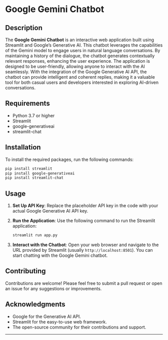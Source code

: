 # Google Gemini Chatbot

## Description

The **Google Gemini Chatbot** is an interactive web application built using Streamlit and Google’s Generative AI. This chatbot leverages the capabilities of the Gemini model to engage users in natural language conversations. By maintaining a history of the dialogue, the chatbot generates contextually relevant responses, enhancing the user experience. The application is designed to be user-friendly, allowing anyone to interact with the AI seamlessly. With the integration of the Google Generative AI API, the chatbot can provide intelligent and coherent replies, making it a valuable tool for both casual users and developers interested in exploring AI-driven conversations.

## Requirements

- Python 3.7 or higher
- Streamlit
- google-generativeai
- streamlit-chat

## Installation

To install the required packages, run the following commands:

```bash
pip install streamlit
pip install google-generativeai
pip install streamlit-chat
```

## Usage

1. **Set Up API Key**: Replace the placeholder API key in the code with your actual Google Generative AI API key.

2. **Run the Application**: Use the following command to run the Streamlit application:

   ```bash
   streamlit run app.py
   ```

3. **Interact with the Chatbot**: Open your web browser and navigate to the URL provided by Streamlit (usually `http://localhost:8501`). You can start chatting with the Google Gemini chatbot.

## Contributing

Contributions are welcome! Please feel free to submit a pull request or open an issue for any suggestions or improvements.

## Acknowledgments

- Google for the Generative AI API.
- Streamlit for the easy-to-use web framework.
- The open-source community for their contributions and support.

---


